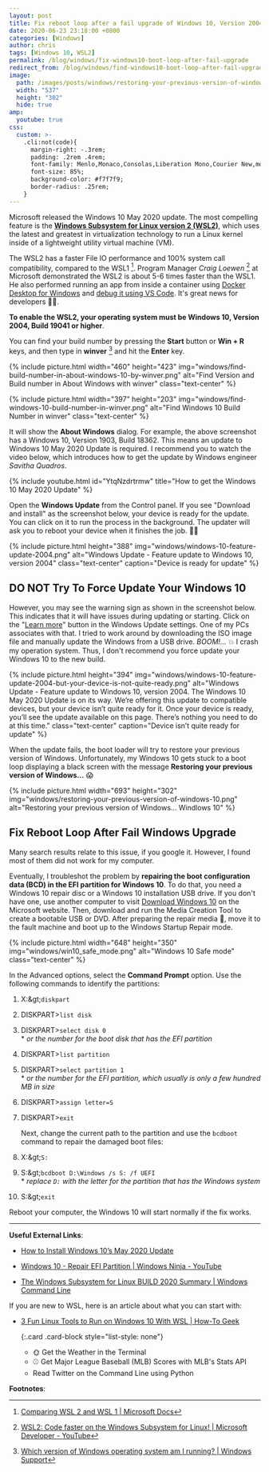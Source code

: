 ```yaml
---
layout: post
title: Fix reboot loop after a fail upgrade of Windows 10, Version 2004, Build 19041
date: 2020-06-23 23:18:00 +0800
categories: [Windows]
author: chris
tags: [Windows 10, WSL2]
permalink: /blog/windows/fix-windows10-boot-loop-after-fail-upgrade
redirect_from: /blog/windows/find-windows10-boot-loop-after-fail-upgrade
image: 
  path: /images/posts/windows/restoring-your-previous-version-of-windows-10-cover.png
  width: "537"
  height: "302"
  hide: true
amp:
  youtube: true
css:
  custom: >-
    .cli:not(code){
      margin-right: -.3rem;
      padding: .2rem .4rem;
      font-family: Menlo,Monaco,Consolas,Liberation Mono,Courier New,monospace;
      font-size: 85%;
      background-color: #f7f7f9;
      border-radius: .25rem;
    }
---
```


Microsoft released the Windows 10 May 2020 update. The most compelling feature is the [**Windows Subsystem for Linux version 2 (WSL2)**](https://www.omgubuntu.co.uk/how-to-install-wsl2-on-windows-10), which uses the latest and greatest in virtualization technology to run a Linux kernel inside of a lightweight utility virtual machine (VM).

The WSL2 has a faster File IO performance and 100% system call compatibility, compared to the WSL1 [^vs]. Program Manager _Craig Loewen_ [^Craig] at Microsoft demonstrated the WSL2 is about 5-6 times faster than the WSL1. He also performed running an app from inside a container using [Docker Desktop for Windows](https://code.visualstudio.com/blogs/2020/03/02/docker-in-wsl2) and [debug it using VS Code](https://marketplace.visualstudio.com/items?itemName=ms-vscode-remote.remote-wsl). It's great news for developers 👨‍💻.

**To enable the WSL2, your operating system must be Windows 10, Version 2004, Build 19041 or higher**.

You can find your build number by pressing the **Start** <i class='fab fa-windows'></i> button or **Win + R** keys, and then type in **winver** [^winver] and hit the **Enter** key.

{% include picture.html width="460" height="423" img="windows/find-build-number-in-about-windows-10-by-winver.png" alt="Find Version and Build number in About Windows with winver" class="text-center" %}

{% include picture.html width="397" height="203" img="windows/find-windows-10-build-number-in-winver.png" alt="Find Windows 10 Build Number in winver" class="text-center" %}

It will show the **About Windows** dialog. For example, the above screenshot has a Windows 10, Version 1903, Build 18362. This means an update to Windows 10 May 2020 Update is required. I recommend you to watch the video below, which introduces how to get the update by Windows engineer _Savitha Quadros_.

{% include youtube.html id="YtqNzdrtrmw" title="How to get the Windows 10 May 2020 Update" %}

Open the **Windows Update** from the Control panel. If you see &quot;Download and install&quot; as the screenshot below, your device is ready for the update. You can click on it to run the process in the background. The updater will ask you to reboot your device when it finishes the job. 🥳👏

{% include picture.html height="388" img="windows/windows-10-feature-update-2004.png" alt="Windows Update - Feature update to Windows 10, version 2004" class="text-center" caption="Device is ready for update" %}

## DO NOT Try To Force Update Your Windows 10

However, you may see the warning sign as shown in the screenshot below. This indicates that it will have issues during updating or starting. Click on the &quot;[Learn more](https://docs.microsoft.com/en-us/windows/release-health/release-information "https://docs.microsoft.com/en-us/windows/release-information/status-windows-10-2004")&quot; button in the Windows Update settings. One of my PCs associates with that. I tried to work around by downloading the ISO image file and manually update the Windows from a USB drive. _BOOM!..._ 💥 I crash my operation system. Thus, I don't recommend you force update your Windows 10 to the new build.

{% include picture.html height="394" img="windows/windows-10-feature-update-2004-but-your-device-is-not-quite-ready.png" alt="Windows Update - Feature update to Windows 10, version 2004. The Windows 10 May 2020 Update is on its way. We’re offering this update to compatible devices, but your device isn’t quite ready for it. Once your device is ready, you’ll see the update available on this page. There’s nothing you need to do at this time." class="text-center" caption="Device isn’t quite ready for update" %}

When the update fails, the boot loader will try to restore your previous version of Windows. Unfortunately, my Windows 10 gets stuck to a boot loop displaying a black screen with the message **Restoring your previous version of Windows...** 😱

{% include picture.html width="693" height="302" img="windows/restoring-your-previous-version-of-windows-10.png" alt="Restoring your previous version of Windows... Windlows 10" %}

## Fix Reboot Loop After Fail Windows Upgrade

Many search results relate to this issue, if you google it. However, I found most of them did not work for my computer.

Eventually, I troubleshot the problem by **repairing the boot configuration data (BCD) in the EFI partition for Windows 10**. To do that, you need a Windows 10 repair disc or a Windows 10 installation USB drive. If you don't have one, use another computer to visit [Download Windows 10](https://www.microsoft.com/en-us/software-download/windows10) on the Microsoft website. Then, download and run the Media Creation Tool to create a bootable USB or DVD. After preparing the repair media 📀, move it to the fault machine and boot up to the Windows Startup Repair mode.

{% include picture.html width="648" height="350" img="windows/win10_safe_mode.png" alt="Windows 10 Safe mode" class="text-center" %}

In the Advanced options, select the **Command Prompt** option. Use the following commands to identify the partitions:

1. <span class="cli">X:\&gt;</span>`diskpart`
2. <span class="cli">DISKPART&gt;</span>`list disk`
3. <span class="cli">DISKPART&gt;</span>`select disk 0`<br>\* _or the number for the boot disk that has the EFI partition_
4. <span class="cli">DISKPART&gt;</span>`list partition`
5. <span class="cli">DISKPART&gt;</span>`select partition 1`<br>\* _or the number for the EFI partition, which usually is only a few hundred MB in size_
6. <span class="cli">DISKPART&gt;</span>`assign letter=S`
7. <span class="cli">DISKPART&gt;</span>`exit`

   Next, change the current path to the partition and use the `bcdboot` command to repair the damaged boot files:

8. <span class="cli">X:\&gt;</span>`S:`
9. <span class="cli">S:\&gt;</span>`bcdboot D:\Windows /s S: /f UEFI`<br>\* _replace `D:` with the letter for the partition that has the Windows system_
10. <span class="cli">S:\&gt;</span>`exit`

Reboot your computer, the Windows 10 will start normally if the fix works.

* * *

**Useful External Links**:

- [How to Install Windows 10’s May 2020 Update](https://www.howtogeek.com/675118/how-to-install-windows-10s-may-2020-update/)

- [Windows 10 - Repair EFI Partition \| Windows Ninja - YouTube](https://youtu.be/l_I4K2-Rr_Y)

- [The Windows Subsystem for Linux BUILD 2020 Summary \| Windows Command Line](https://devblogs.microsoft.com/commandline/the-windows-subsystem-for-linux-build-2020-summary/)

If you are new to WSL, here is an article about what you can start with:

- [3 Fun Linux Tools to Run on Windows 10 With WSL \| How-To Geek](https://www.howtogeek.com/744175/3-fun-linux-tools-to-run-on-windows-10-with-wsl/)

  {:.card .card-block style="list-style: none"}
  - 🌞 Get the Weather in the Terminal
  - ⚾ Get Major League Baseball (MLB) Scores with MLB's Stats API
  - <i class="fab fa-twitter" style="color:skyblue"></i> Read Twitter on the Command Line using Python

**Footnotes**:

[^vs]: [Comparing WSL 2 and WSL 1 \| Microsoft Docs](https://docs.microsoft.com/en-us/windows/wsl/compare-versions?WT.mc_id=windows-c9-niner)
[^Craig]: [WSL2: Code faster on the Windows Subsystem for Linux! \| Microsoft Developer - YouTube](https://youtu.be/MrZolfGm8Zk)
[^winver]: [Which version of Windows operating system am I running? \| Windows Support](https://support.microsoft.com/en-us/help/13443/windows-which-version-am-i-running)
